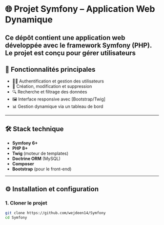# 🌐 Projet Symfony – Application Web Dynamique

Ce dépôt contient une **application web développée avec le framework Symfony** (PHP). Le projet est conçu pour gérer utilisateurs
---

## 🚀 Fonctionnalités principales

- 🧑‍💼 Authentification et gestion des utilisateurs
- 📝 Création, modification et suppression 
- 🔍 Recherche et filtrage des données
- 🖼️ Interface responsive avec [Bootstrap/Twig]
- 📊 Gestion dynamique via un tableau de bord

---

## 🛠️ Stack technique

- **Symfony 6+**
- **PHP 8+**
- **Twig** (moteur de templates)
- **Doctrine ORM** (MySQL)
- **Composer**
- **Bootstrap** (pour le front-end)

---

## ⚙️ Installation et configuration

### 1. Cloner le projet

```bash
git clone https://github.com/wejdeen14/Symfony
cd Symfony
